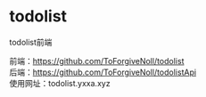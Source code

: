 # todolist
todolist前端

前端：https://github.com/ToForgiveNoll/todolist  
后端：https://github.com/ToForgiveNoll/todolistApi  
使用网址：todolist.yxxa.xyz
